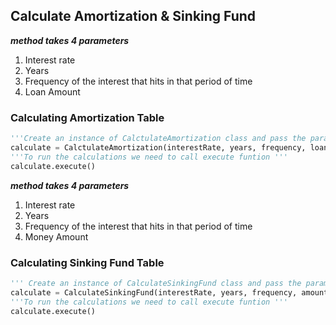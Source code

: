 ## Calculate Amortization & Sinking Fund

**_method takes 4 parameters_**

1. Interest rate
2. Years
3. Frequency of the interest that hits in that period of time
4. Loan Amount

### Calculating Amortization Table

```python
'''Create an instance of CalctulateAmortization class and pass the parameters as intergers '''
calculate = CalctulateAmortization(interestRate, years, frequency, loanAmount)
'''To run the calculations we need to call execute funtion '''
calculate.execute()

```

**_method takes 4 parameters_**

1. Interest rate
2. Years
3. Frequency of the interest that hits in that period of time
4. Money Amount

### Calculating Sinking Fund Table

```python
''' Create an instance of CalculateSinkingFund class and pass the parameters as integers'''
calculate = CalculateSinkingFund(interestRate, years, frequency, amount)
'''To run the calculations we need to call execute funtion '''
calculate.execute()
```
